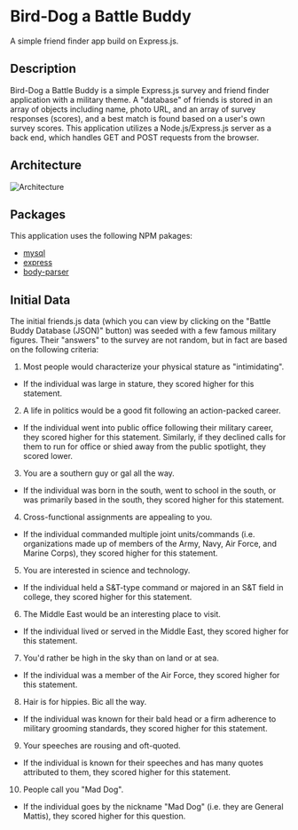 # Bird-Dog a Battle Buddy
A simple friend finder app build on Express.js.

## Description

Bird-Dog a Battle Buddy is a simple Express.js survey and friend finder application with a military theme.  A "database" of friends is stored in an array of objects including name, photo URL, and an array of survey responses (scores), and a best match is found based on a user's own survey scores.  This application utilizes a Node.js/Express.js server as a back end, which handles GET and POST requests from the browser.

## Architecture

![Architecture](/app/public/images/architecture.png)

## Packages
This application uses the following NPM pakages:
* [mysql](https://www.npmjs.com/package/mysql)
* [express](https://www.npmjs.com/package/express)
* [body-parser](https://www.npmjs.com/package/body-parser)

## Initial Data
The initial friends.js data (which you can view by clicking on the "Battle Buddy Database (JSON)" button) was seeded with a few famous military figures.  Their "answers" to the survey are not random, but in fact are based on the following criteria:

1. Most people would characterize your physical stature as "intimidating".
* If the individual was large in stature, they scored higher for this statement.

2. A life in politics would be a good fit following an action-packed career.
* If the individual went into public office following their military career, they scored higher for this statement.  Similarly, if they declined calls for them to run for office or shied away from the public spotlight, they scored lower.

3. You are a southern guy or gal all the way.
* If the individual was born in the south, went to school in the south, or was primarily based in the south, they scored higher for this statement.

4. Cross-functional assignments are appealing to you.
* If the individual commanded multiple joint units/commands (i.e. organizations made up of members of the Army, Navy, Air Force, and Marine Corps), they scored higher for this statement.

5. You are interested in science and technology.
* If the individual held a S&T-type command or majored in an S&T field in college, they scored higher for this statement.

6. The Middle East would be an interesting place to visit.
* If the individual lived or served in the Middle East, they scored higher for this statement.

7. You'd rather be high in the sky than on land or at sea.
* If the individual was a member of the Air Force, they scored higher for this statement.

8. Hair is for hippies. Bic all the way.
* If the individual was known for their bald head or a firm adherence to military grooming standards, they scored higher for this statement.

9. Your speeches are rousing and oft-quoted.
* If the individual is known for their speeches and has many quotes attributed to them, they scored higher for this statement.

10. People call you "Mad Dog".
* If the individual goes by the nickname "Mad Dog" (i.e. they are General Mattis), they scored higher for this question.

